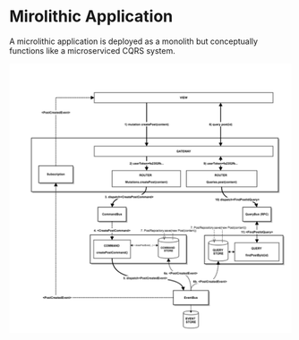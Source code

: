 # Mirolithic Application

A microlithic application is deployed as a monolith but conceptually functions
like a microserviced CQRS system.

![CQRS](docs/CQRS.png)
